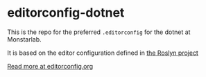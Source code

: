 # editorconfig-dotnet

This is the repo for the preferred `.editorconfig` for the dotnet at Monstarlab.

It is based on the editor configuration defined in [the Roslyn project](https://github.com/dotnet/roslyn)

[Read more at editorconfig.org](https://editorconfig.org/)